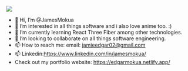 ![](https://komarev.com/ghpvc/?username=JamesMokua)
- 👋 Hi, I’m @JamesMokua
- 👀 I’m interested in all things software and i also love anime too. :)
- 🌱 I’m currently learning React Three Fiber among other technologies.
- 💞️ I’m looking to collaborate on all things software engineering.
- 📫 How to reach me: email: jamieedgar02@gmail.com 
- 📫 Linkedin:https://www.linkedin.com/in/jamesmokua/
- Check out my portfolio website: https://edgarmokua.netlify.app/
<!-- ![Anurag's GitHub stats](https://github-readme-stats.vercel.app/api?username=JamesMokua&show_icons=true&theme=transparent&count_private=true) -->
<!---
JamesMokua/JamesMokua is a ✨ special ✨ repository because its `README.md` (this file) appears on your GitHub profile.
You can click the Preview link to take a look at your changes.
--->
